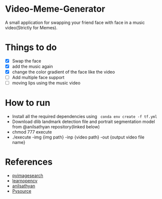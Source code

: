 # Video-Meme-Generator
A small application for swapping your friend face with face in a music video(Strictly for Memes).

# Things to do 
- [x] Swap the face
- [x] add the music again
- [x] change the color gradient of the face like the video
- [ ] Add multiple face support
- [ ] moving lips using the music video

# How to run
* Install all the required dependencies using 
``` conda env create -f tf.yml```
* Download dlib landmark detection file and portrait segmentation model from @anilsathyan repository(linked below)
* chmod 777 execute
* ./execute -img {img path} -inp {video path} -out {output video file name}

# References
* [pyimagesearch](www.pyimagesearch.com)
* [learnopencv](www.learnopencv.com)
* [anilsathyan](https://github.com/anilsathyan7/Portrait-Segmentation)
* [Pysource](https://www.youtube.com/channel/UC5hHNks012Ca2o_MPLRUuJw)